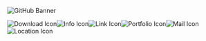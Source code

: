 <p align="center">
  
![GitHub Banner](https://user-images.githubusercontent.com/124378648/230798080-4f13aaa4-2d6c-4018-aa9d-8e08424eb6c6.gif)

</p>

&#x202b;![Mail Icon](https://user-images.githubusercontent.com/124378648/230798397-e18a0fac-1a2f-46d4-94dc-c419722dba08.png)![Portfolio Icon](https://user-images.githubusercontent.com/124378648/230798417-556a9ded-e1ab-445e-b1b6-f3e83bf0d800.png)![Link Icon](https://user-images.githubusercontent.com/124378648/230798423-baeb0139-9256-4eae-811a-cd0ddb8356d2.png)![Info Icon](https://user-images.githubusercontent.com/124378648/230798446-e681d2d1-255a-4e70-a3cd-fb30a49b3df4.png)![Download Icon](https://user-images.githubusercontent.com/124378648/230798453-b2cb8ea6-d805-46be-98cf-9727f7ee6374.png)![Location Icon](https://user-images.githubusercontent.com/124378648/230798457-ed637aab-0e18-4899-9c14-d948cc8b319e.png)

